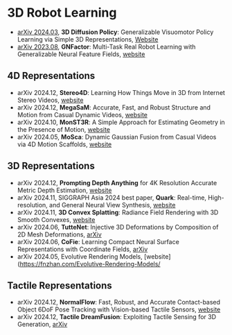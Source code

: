 # 3D Robot Learning

- [arXiv 2024.03](https://arxiv.org/abs/2403.03954), **3D Diffusion Policy**: Generalizable Visuomotor Policy Learning via Simple 3D Representations, [Website](https://3d-diffusion-policy.github.io/)
- [arXiv 2023.08](https://arxiv.org/abs/2308.16891), **GNFactor**: Multi-Task Real Robot Learning with Generalizable Neural Feature Fields, [website](https://yanjieze.com/GNFactor/)

## 4D Representations
- arXiv 2024.12, **Stereo4D**: Learning How Things Move in 3D from Internet Stereo Videos, [website](https://stereo4d.github.io/)
- arXiv 2024.12, **MegaSaM**: Accurate, Fast, and Robust Structure and Motion from Casual Dynamic Videos, [website](https://mega-sam.github.io/)
- arXiv 2024.10, **MonST3R**: A Simple Approach for Estimating Geometry in the Presence of Motion, [website](https://monst3r-project.github.io/)
- arXiv 2024.05, **MoSca**: Dynamic Gaussian Fusion from Casual Videos via 4D Motion Scaffolds, [website](https://www.cis.upenn.edu/~leijh/projects/mosca/)


## 3D Representations
- arXiv 2024.12, **Prompting Depth Anything** for 4K Resolution Accurate Metric Depth Estimation, [website](https://promptda.github.io/)
- arXiv 2024.11, SIGGRAPH Asia 2024 best paper, **Quark**: Real-time, High-resolution, and General Neural View Synthesis, [website](https://quark-3d.github.io/)
- arXiv 2024.11, **3D Convex Splatting**: Radiance Field Rendering with 3D Smooth Convexes, [website](https://convexsplatting.github.io/)
- arXiv 2024.06, **TutteNet**: Injective 3D Deformations by Composition of 2D Mesh Deformations, [arXiv](https://arxiv.org/abs/2406.12121)
- arXiv 2024.06, **CoFie**: Learning Compact Neural Surface Representations with Coordinate Fields, [arXiv](https://arxiv.org/abs/2406.03417)
- arXiv 2024.05, Evolutive Rendering Models, [website](https://fnzhan.com/Evolutive-Rendering-Models/

## Tactile Representations
- arXiv 2024.12, **NormalFlow**: Fast, Robust, and Accurate Contact-based Object 6DoF Pose Tracking with Vision-based Tactile Sensors, [website](https://joehjhuang.github.io/normalflow/)
- arXiv 2024.12, **Tactile DreamFusion**: Exploiting Tactile Sensing for 3D Generation, [arXiv](https://arxiv.org/abs/2412.06785)
